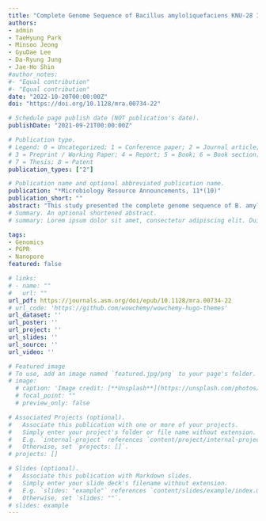 ```yaml
---
title: "Complete Genome Sequence of Bacillus amyloliquefaciens KNU-28 Isolated from Peach Leaves (Prunus Persica [L.] Batsch)"
authors:
- admin
- TaeHyung Park
- Minsoo Jeong
- GyuDae Lee
- Da-Ryung Jung
- Jae-Ho Shin
#author_notes:
#- "Equal contribution"
#- "Equal contribution"
date: "2022-10-20T00:00:00Z"
doi: "https://doi.org/10.1128/mra.00734-22"

# Schedule page publish date (NOT publication's date).
publishDate: "2021-09-21T00:00:00Z"

# Publication type.
# Legend: 0 = Uncategorized; 1 = Conference paper; 2 = Journal article;
# 3 = Preprint / Working Paper; 4 = Report; 5 = Book; 6 = Book section;
# 7 = Thesis; 8 = Patent
publication_types: ["2"]

# Publication name and optional abbreviated publication name.
publication: "*Microbiology Resource Announcements, 11*(10)"
publication_short: ""
abstract: "This study presented the complete genome sequence of B. amyloliquefaciens KNU-28 isolated from the leaves of the peach (Prunus persica [L.] Batsch). The genome of this strain comprised one chromosome with 4,238,926 bp and 45.9% of GC content."
# Summary. An optional shortened abstract.
# summary: Lorem ipsum dolor sit amet, consectetur adipiscing elit. Duis posuere tellus ac convallis placerat. Proin tincidunt magna sed ex sollicitudin condimentum.

tags:
- Genomics
- PGPR
- Nanopore
featured: false

# links:
# - name: ""
#   url: ""
url_pdf: https://journals.asm.org/doi/epub/10.1128/mra.00734-22
# url_code: 'https://github.com/wowchemy/wowchemy-hugo-themes'
url_dataset: ''
url_poster: ''
url_project: ''
url_slides: ''
url_source: ''
url_video: ''

# Featured image
# To use, add an image named `featured.jpg/png` to your page's folder. 
# image:
  # caption: 'Image credit: [**Unsplash**](https://unsplash.com/photos/jdD8gXaTZsc)'
  # focal_point: ""
  # preview_only: false

# Associated Projects (optional).
#   Associate this publication with one or more of your projects.
#   Simply enter your project's folder or file name without extension.
#   E.g. `internal-project` references `content/project/internal-project/index.md`.
#   Otherwise, set `projects: []`.
# projects: []

# Slides (optional).
#   Associate this publication with Markdown slides.
#   Simply enter your slide deck's filename without extension.
#   E.g. `slides: "example"` references `content/slides/example/index.md`.
#   Otherwise, set `slides: ""`.
# slides: example
---
```


